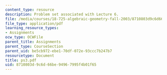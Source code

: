 ```yaml
---
content_type: resource
description: Problem set associated with Lecture 6.
file: /media/courses/18-725-algebraic-geometry-fall-2003/8710803d9c6d66be94967995f4b01f65_ps3.pdf
file_type: application/pdf
learning_resource_types:
- Assignments
ocw_type: OCWFile
parent_title: Assignments
parent_type: CourseSection
parent_uid: be5cb972-ebe1-70df-072e-93ccc7b247b7
resourcetype: Document
title: ps3.pdf
uid: 8710803d-9c6d-66be-9496-7995f4b01f65
---
```

